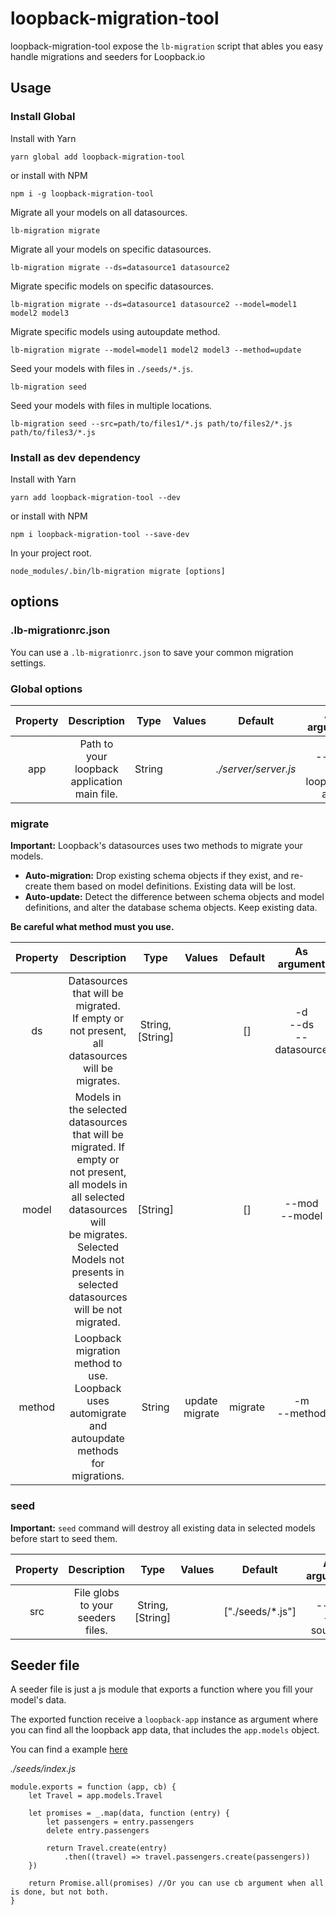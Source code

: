 # loopback-migration-tool

loopback-migration-tool expose the `lb-migration` script that ables you easy
handle migrations and seeders for Loopback.io

## Usage

### Install Global

Install with Yarn
```
yarn global add loopback-migration-tool
```
or install with NPM
```
npm i -g loopback-migration-tool
```
Migrate all your models on all datasources.
```
lb-migration migrate
```
Migrate all your models on specific datasources.
```
lb-migration migrate --ds=datasource1 datasource2
```
Migrate specific models on specific datasources.
```
lb-migration migrate --ds=datasource1 datasource2 --model=model1 model2 model3
```
Migrate specific models using autoupdate method.
```
lb-migration migrate --model=model1 model2 model3 --method=update
```
Seed your models with files in `./seeds/*.js`.
```
lb-migration seed
```
Seed your models with files in multiple locations.
```
lb-migration seed --src=path/to/files1/*.js path/to/files2/*.js path/to/files3/*.js  
```

### Install as dev dependency

Install with Yarn
```
yarn add loopback-migration-tool --dev
```
or install with NPM
```
npm i loopback-migration-tool --save-dev
```
In your project root.
```
node_modules/.bin/lb-migration migrate [options] 
```

## options

### .lb-migrationrc.json

You can use a `.lb-migrationrc.json` to save your common migration settings.

### Global options

| Property 	|                  Description                  	|  Type  	| Values 	|        Default       	|           As argument                                         |
|:--------:	|:---------------------------------------------:	|:------:	|:------:	|:--------------------:	|:------------------------------------------------------------:	|
|    app   	| Path to your loopback application</br>main file. 	| String 	|        	| *./server/server.js* 	| -a </br> --app </br> --loopback-app 	|

### migrate

**Important:** Loopback's datasources uses two methods to migrate your models. 

- **Auto-migration:** Drop existing schema objects if they exist, and re-create them based on model definitions. Existing data will be lost.
- **Auto-update:** Detect the difference between schema objects and model definitions, and alter the database schema objects. Keep existing data.
 
 **Be careful what method must you use.**

| Property 	|                                                                                                       Description                                                                                                                     	|       Type            	|     Values        	| Default 	|               As argument     	|
|:--------:	|:--------------------------------------------------------------------------------------------------------------------------------------------------------------------------------------------------------------------------------------:	|:---------------------:	|:-----------------:	|:-------:	|:-----------------------------:	|
|    ds    	|Datasources that will be migrated.</br>If empty or not present, all datasources will be migrates.                                                                                                                          	            | String, </br> [String] 	|                	    |    []   	| -d </br> --ds </br> --datasource 	|
|   model  	|Models in the selected datasources</br>that will be migrated. If empty or not present,</br>all models in all selected datasources will</br>be migrates. Selected Models not presents in</br>selected datasources will be not migrated. 	|     [String]          	|                     	|    []   	|        --mod </br> --model    	|
|  method  	|Loopback migration method to use.</br>Loopback uses automigrate and autoupdate methods</br>for migrations.                                                                                                                     	        |      String      	        | update </br> migrate 	| migrate 	|           -m </br> --method     	|


### seed

**Important:** `seed` command will destroy all existing data in selected models before start to seed them.  

| Property 	|            Description            	|       Type       	        | Values 	|      Default     	|     As argument    	            |
|:--------:	|:---------------------------------:	|:---------------------:	|:------:	|:----------------:	|:-----------------------------:	|
|    src   	| File globs to your seeders files. 	| String, </br> [String] 	|        	| ["./seeds/*.js"] 	| -s </br> --src </br> --sources 	|

## Seeder file

A seeder file is just a js module that exports a function where you 
fill your model's data.

The exported function receive a `loopback-app` instance as argument 
where you can find all the loopback app data, that includes the `app.models` object.

You can find a example [here](examples/seeder-file.js)

*./seeds/index.js*
```
module.exports = function (app, cb) {
    let Travel = app.models.Travel

    let promises = _.map(data, function (entry) {
        let passengers = entry.passengers
        delete entry.passengers

        return Travel.create(entry)
            .then((travel) => travel.passengers.create(passengers))
    })

    return Promise.all(promises) //Or you can use cb argument when all is done, but not both.
}
```

